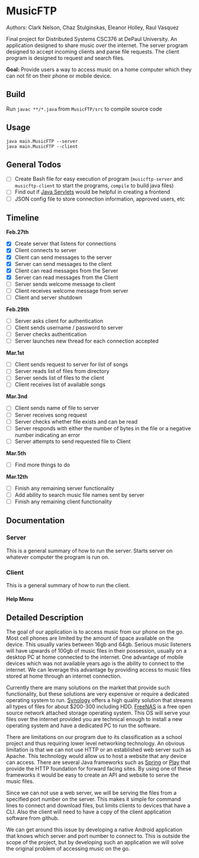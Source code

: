 # MusicFTP
*Authors:* Clark Nelson, Chaz Stulginskas, Eleanor Holley, Raul Vasquez

Final project for Distributed Systems CSC376 at DePaul University. An application designed to share music over the internet. The server program designed to accept incoming clients and parse file requests. The client program is designed to request and search files.

**Goal:** Provide users a way to access music on a home computer which they can not fit on their phone or mobile device.

## Build

Run `javac **/*.java` from `MusicFTP/src` to compile source code

## Usage

    java main.MusicFTP --server
    java main.MusicFTP --client

## General Todos

- [ ] Create Bash file for easy execution of program (`musicftp-server` and `musicftp-client` to start the programs, `compile` to build java files)
- [ ] Find out if [Java Servlets](https://en.wikipedia.org/wiki/Java_servlet)  would be helpful in creating a frontend
- [ ] JSON config file to store connection information, approved users, etc

## Timeline

**Feb.27th**

- [X] Create server that listens for connections
- [X] Client connects to server
- [X] Client can send messages to the server
- [X] Server can send messages to the client
- [X] Client can read messages from the Server
- [X] Server can read messages from the Client
- [ ] Server sends welcome message to client
- [ ] Client receives welcome message from server
- [ ] Client and server shutdown

**Feb.29th**

- [ ] Server asks client for authentication
- [ ] Client sends username / password to server
- [ ] Server checks authentication
- [ ] Server launches new thread for each connection accepted  

**Mar.1st**

- [ ] Client sends request to server for list of songs
- [ ] Server reads list of files from directory
- [ ] Server sends list of files to the client
- [ ] Client receives list of available songs

**Mar.3nd**

- [ ] Client sends name of file to server
- [ ] Server receives song request
- [ ] Server checks whether file exists and can be read
- [ ] Server responds with either the number of bytes in the file or a negative number indicating an error
- [ ] Server attempts to send requested file to Client

**Mar.5th**

- [ ] Find more things to do

**Mar.12th**

- [ ] Finish any remaining server functionality
- [ ] Add ability to search music file names sent by server
- [ ] Finish any remaining client functionality

## Documentation

### Server

This is a general summary of how to run the server. Starts server on whatever computer the program is run on.

### Client

This is a general summary of how to run the client.

#### Help Menu

## Detailed Description

The goal of our application is to access music from our phone on the go. Most cell phones are limited by the amount of space available on the device. This usually varies between 16gb and 64gb. Serious music listeners will have upwards of 100gb of music files in their possession, usually on a desktop PC at home connected to the internet. One advantage of mobile devices which was not available years ago is the ability to connect to the internet. We can leverage this advantage by providing access to music files stored at home through an internet connection.

Currently there are many solutions on the market that provide such functionality, but these solutions are very expensive or require a dedicated operating system to run. [Synology](https://www.synology.com/en-us/products/DS115j) offers a high quality solution that streams all types of files for about $200-300 including HDD. [FreeNAS](http://www.freenas.org/) is a free open source network attached storage operating system. This OS will serve your files over the internet provided you are technical enough to install a new operating system and have a dedicated PC to run the software.

There are limitations on our program due to its classification as a school project and thus requiring lower level networking technology. An obvious limitation is that we can not use HTTP or an established web server such as Apache. This technology would allow us to host a website that any device can access. There are several Java frameworks such as [Spring](https://spring.io/) or [Play](https://www.playframework.com/) that provide the HTTP foundation for forward facing sites. By using one of these frameworks it would be easy to create an API and website to serve the music files.

Since we can not use a web server, we will be serving the files from a specified port number on the server. This makes it simple for command lines to connect and download files, but limits clients to devices that have a CLI. Also the client will need to have a copy of the client application software from github.

We can get around this issue by developing a native Android application that knows which server and port number to connect to. This is outside the scope of the project, but by developing such an application we will solve the original problem of accessing music on the go.
